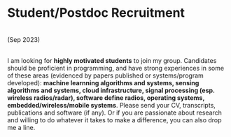 <!-- <div class="alert alert-warning" role="alert">
  We don't have any open positions right now.
</div> -->

<!-- <div class="alert alert-success" role="alert">
  For scholarly collaborations and consulting inquiries please contact me.
</div> -->

# Student/Postdoc Recruitment
<br>
<div class="text-danger">(Sep 2023)</div>
<br>

I am looking for **highly motivated students** to join my group. Candidates should be proficient in programming, and have strong experiences in some of these areas (evidenced by papers published or systems/program developed): **machine learnning algorithms and systems, sensing algorithms and systems, cloud infrastructure, signal processing (esp. wireless radios/radar), software define radios, operating systems, embedded/wireless/mobile systems**. Please send your CV, transcripts, publications and software (if any). Or if you are passionate about research and willing to do whatever it takes to make a difference, you can also drop me a line.
